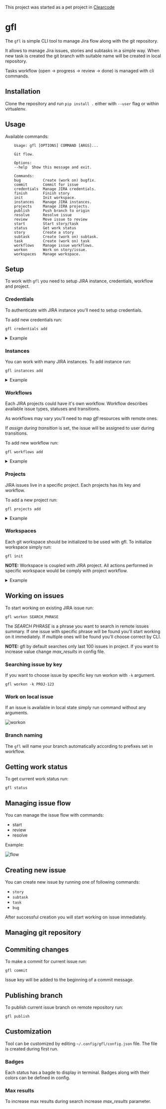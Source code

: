 This project was started as a pet project in [Clearcode](https://github.com/ClearcodeHQ/jira-git-flow)

# gfl

The `gfl` is simple CLI tool to manage Jira flow along with
the git repository.

It allows to manage Jira issues, stories and subtasks in a simple way.
When new task is created the git branch with suitable name will be created
in local repository.

Tasks workflow (open -> progress -> review -> done) is managed with cli
commands.

## Installation

Clone the repository and run `pip install .` either with `--user` flag or
within virtualenv.

## Usage

Available commands:

````
    Usage: gfl [OPTIONS] COMMAND [ARGS]...

    Git flow.

    Options:
    --help  Show this message and exit.

    Commands:
    bug          Create (work on) bugfix.
    commit       Commit for issue
    credentials  Manage JIRA credentials.
    finish       Finish story
    init         Init workspace.
    instances    Manage JIRA instances.
    projects     Manage JIRA projects.
    publish      Push branch to origin
    resolve      Resolve issue
    review       Move issue to review
    start        Start story/task
    status       Get work status
    story        Create a story
    subtask      Create (work on) subtask.
    task         Create (work on) task
    workflows    Manage issue workflows.
    workon       Work on story/issue.
    workspaces   Manage workspace.
````

## Setup

To work with `gfl` you need to setup JIRA instance, credentials,
workflow and project.

### Credentials

To authenticate with JIRA instance you'll need to setup credentials.

To add new credentials run:

```
gfl credentials add
```
<details><summary>Example</summary>

  ![credentials](docs/credentials.gif)

</details>

### Instances

You can work with many JIRA instances. To add instance run:

```
gfl instances add
```

<details><summary>Example</summary>

  ![instances](docs/instances.gif)

</details>

### Workflows

Each JIRA projects could have it's own workflow. Workflow describes available
issue types, statuses and transitions.

As workflows may vary you'll need to map *gfl* resources with remote ones.

If *assign during transition* is set, the issue will be assigned to user during
transitions.

To add new workflow run:

```
gfl workflows add
```

<details><summary>Example</summary>

  ![workflows](docs/workflows.gif)

</details>

### Projects

JIRA issues live in a specific project. Each projects has its key and workflow.

To add a new project run:

```
gfl projects add
```

<details><summary>Example</summary>

  ![projects](docs/projects.gif)

</details>

### Workspaces

Each git workspace should be initialized to be used with gfl. To initialize
workspace simply run:

```
gfl init
```

**NOTE:** Workspace is coupled with JIRA project. All actions performed in
specific workspace would be comply with project workflow.

<details><summary>Example</summary>

  ![projects](docs/init.gif)

</details>

## Working on issues

To start working on existing JIRA issue run:

```
gfl workon SEARCH_PHRASE
```

The *SEARCH PHRASE* is a phrase you want to search in remote issues summary. If
one issue with specific phrase will be found you'll start working on it
immediately. If multiple ones will be found you'll choose correct by CLI.

**NOTE:** gfl by default searches only last 100 issues in project. If you want
to increase value change *max_results* in config file.

### Searching issue by key

If you want to choose issue by specific key run workon with `-k` argument.

```
gfl workon -k PROJ-123
```

### Work on local issue

If an issue is available in local state simply run command without any
arguments.

![workon](docs/workon.gif)

### Branch naming

The `gfl` will name your branch automatically according to prefixes set in workflow.

## Getting work status

To get current work status run:

```
gfl status
```

## Managing issue flow

You can manage the issue flow with commands:

* start
* review
* resolve

Example:

![flow](docs/flow.gif)

## Creating new issue

You can create new issue by running one of following commands:

* `story`
* `subtask`
* `task`
* `bug`

After successful creation you will start working on issue immediately.

## Managing git repository

## Commiting changes

To make a commit for current issue run:

```
gfl commit
```

Issue key will be added to the beginning of a commit message.

## Publishing branch

To publish current issue branch on remote repository run:

```
gfl publish
```

## Customization

Tool can be customized by editing `~/.config/gfl/config.json` file.
The file is created during first run.

### Badges

Each status has a bagde to display in terminal.
Badges along with their colors can be defined in config.

### Max results

To increase max results during search increase *max_results* parameter.
